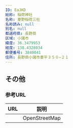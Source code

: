 ```yaml
---
ID: EaJKD
総称: 稲荷神社
名称: 菱野稲荷三社
名称読み: null
別名: null
都道府県: 長野県
区域: 小諸市
緯度: 36.3479953
経度: 138.4328034
郵便番号: 3840041
住所: 長野県小諸市菱平３５０−２１
---
```


## その他

### 参考URL

| URL | 説明          |
| --- | ------------- |
|     | OpenStreetMap |
